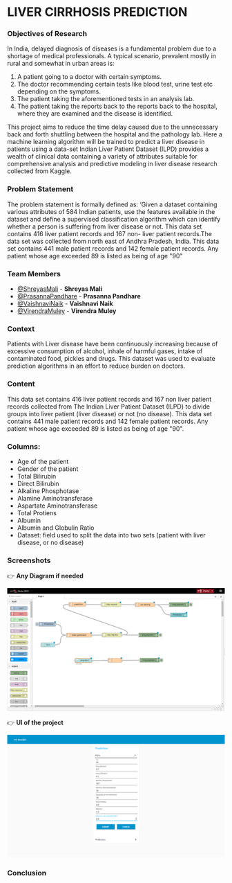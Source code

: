 # LIVER CIRRHOSIS PREDICTION

### Objectives of Research
In India, delayed diagnosis of diseases is a fundamental problem due to a shortage of medical
professionals. A typical scenario, prevalent mostly in rural and somewhat in urban areas is:
1. A patient going to a doctor with certain symptoms.
2. The doctor recommending certain tests like blood test, urine test etc depending on the
symptoms.
3. The patient taking the aforementioned tests in an analysis lab.
4. The patient taking the reports back to the reports back to the hospital, where they are
examined and the disease is identified.

This project aims to reduce the time delay caused due to the unnecessary back and forth shuttling between the hospital and the pathology lab. Here a machine learning algorithm will be trained to predict a liver disease in patients using a data-set Indian Liver Patient Dataset (ILPD) provides a wealth of clinical data containing a variety of attributes suitable for comprehensive analysis and predictive modeling in liver disease research collected from Kaggle.

### Problem Statement
The problem statement is formally defined as:
‘Given a dataset containing various attributes of 584 Indian patients, use the features
available in the dataset and define a supervised classification algorithm which can identify
whether a person is suffering from liver disease or not. This data set contains 416 liver patient
records and 167 non- liver patient records.The data set was collected from north east of Andhra
Pradesh, India. This data set contains 441 male patient records and 142 female patient records.
Any patient whose age exceeded 89 is listed as being of age "90"

### Team Members

- [@ShreyasMali](https://github.com/toastsandwich) - **Shreyas Mali** 
- [@PrasannaPandhare](https://github.com/Prasannapandhare) - **Prasanna Pandhare**
- [@VaishnaviNaik](https://github.com/vaishnavi0022) - **Vaishnavi Naik**
- [@VirendraMuley](https://github.com/Viren7502) - **Virendra Muley**


### Context
Patients with Liver disease have been continuously increasing because of excessive
consumption of alcohol, inhale of harmful gases, intake of contaminated food, pickles and
drugs. This dataset was used to evaluate prediction algorithms in an effort to reduce burden on
doctors.

### Content
This data set contains 416 liver patient records and 167 non liver patient records
collected from The Indian Liver Patient Dataset (ILPD) to divide groups into liver patient (liver disease) or not (no disease). This data set contains 441
male patient records and 142 female patient records. Any patient whose age exceeded 89 is
listed as being of age "90".

### Columns:
* Age of the patient
* Gender of the patient
* Total Bilirubin
* Direct Bilirubin
* Alkaline Phosphotase
* Alamine Aminotransferase
* Aspartate Aminotransferase
* Total Protiens
* Albumin
* Albumin and Globulin Ratio
* Dataset: field used to split the data into two sets (patient with liver disease, or no disease)

### Screenshots

👉 **Any Diagram if needed**

![Noderedflow](https://github.com/AbhishekMali21/LIVER-PATIENT-ANALYSIS/blob/master/Screenshots/Node%20Red%20Flow.png)

👉 **UI of the project**

![MLModelUI](https://github.com/AbhishekMali21/LIVER-PATIENT-ANALYSIS/blob/master/Screenshots/ML%20Modek%20UI.png)

### Conclusion
